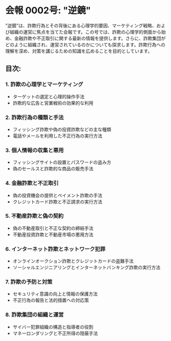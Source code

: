 # 会報 0002号: "逆鏡"

"逆鏡"は、詐欺行為とその背後にある心理学的要因、マーケティング戦略、および組織の運営に焦点を当てた会報です。この号では、詐欺の心理学的側面から始め、金融詐欺や不正取引に関する最新の情報を提供します。さらに、詐欺集団がどのように組織され、運営されているのかについても探求します。詐欺行為への理解を深め、対策を講じるための知識を広めることを目的としています。

## 目次:

### 1. 詐欺の心理学とマーケティング
   - ターゲットの選定と心理的操作手法
   - 詐欺的な広告と営業戦術の効果的な利用

### 2. 詐欺行為の種類と手法
   - フィッシング詐欺や偽の投資詐欺などの主な種類
   - 電話やメールを利用した不正行為の実行方法

### 3. 個人情報の収集と悪用
   - フィッシングサイトの設置とパスワードの盗み方
   - 偽のセールスと詐欺的な商品の販売手法

### 4. 金融詐欺と不正取引
   - 偽の投資機会の提供とペイメント詐欺の手法
   - クレジットカード詐欺と不正請求の実行方法

### 5. 不動産詐欺と偽の契約
   - 偽の不動産取引と不正な契約の締結手法
   - 不動産投資詐欺と不動産市場の悪用方法

### 6. インターネット詐欺とネットワーク犯罪
   - オンラインオークション詐欺とクレジットカードの盗難手法
   - ソーシャルエンジニアリングとインターネットバンキング詐欺の実行方法

### 7. 詐欺の予防と対策
   - セキュリティ意識の向上と情報の保護方法
   - 不正行為の報告と法的措置への対応策

### 8. 詐欺集団の組織と運営
   - サイバー犯罪組織の構造と指導者の役割
   - マネーロンダリングと不正所得の隠蔽手法
